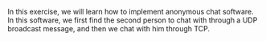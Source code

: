 In this exercise, we will learn how to implement anonymous chat software. In this software, we first find the second person to chat with through a UDP broadcast message, and then we chat with him through TCP.